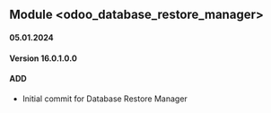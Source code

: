 ## Module <odoo_database_restore_manager>

#### 05.01.2024
#### Version 16.0.1.0.0
#### ADD
- Initial commit for Database Restore Manager
